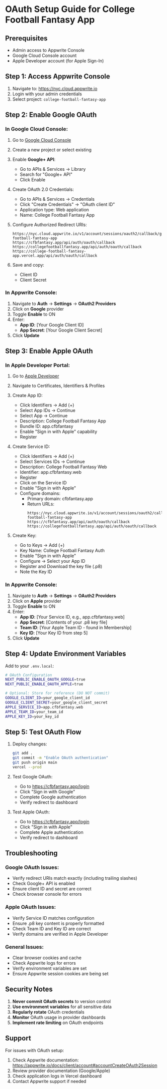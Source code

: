 # OAuth Setup Guide for College Football Fantasy App

## Prerequisites
- Admin access to Appwrite Console
- Google Cloud Console account
- Apple Developer account (for Apple Sign-In)

## Step 1: Access Appwrite Console

1. Navigate to: https://nyc.cloud.appwrite.io
2. Login with your admin credentials
3. Select project: `college-football-fantasy-app`

## Step 2: Enable Google OAuth

### In Google Cloud Console:

1. Go to [Google Cloud Console](https://console.cloud.google.com/)
2. Create a new project or select existing
3. Enable **Google+ API**:
   - Go to APIs & Services → Library
   - Search for "Google+ API"
   - Click Enable

4. Create OAuth 2.0 Credentials:
   - Go to APIs & Services → Credentials
   - Click "Create Credentials" → "OAuth client ID"
   - Application type: Web application
   - Name: College Football Fantasy App

5. Configure Authorized Redirect URIs:
   ```
   https://nyc.cloud.appwrite.io/v1/account/sessions/oauth2/callback/google/college-football-fantasy-app
   https://cfbfantasy.app/api/auth/oauth/callback
   https://collegefootballfantasy.app/api/auth/oauth/callback
   https://college-football-fantasy-app.vercel.app/api/auth/oauth/callback
   ```

6. Save and copy:
   - Client ID
   - Client Secret

### In Appwrite Console:

1. Navigate to **Auth** → **Settings** → **OAuth2 Providers**
2. Click on **Google** provider
3. Toggle **Enable** to ON
4. Enter:
   - **App ID**: [Your Google Client ID]
   - **App Secret**: [Your Google Client Secret]
5. Click **Update**

## Step 3: Enable Apple OAuth

### In Apple Developer Portal:

1. Go to [Apple Developer](https://developer.apple.com/)
2. Navigate to Certificates, Identifiers & Profiles

3. Create App ID:
   - Click Identifiers → Add (+)
   - Select App IDs → Continue
   - Select App → Continue
   - Description: College Football Fantasy App
   - Bundle ID: app.cfbfantasy
   - Enable "Sign in with Apple" capability
   - Register

4. Create Service ID:
   - Click Identifiers → Add (+)
   - Select Services IDs → Continue
   - Description: College Football Fantasy Web
   - Identifier: app.cfbfantasy.web
   - Register
   - Click on the Service ID
   - Enable "Sign in with Apple"
   - Configure domains:
     - Primary domain: cfbfantasy.app
     - Return URLs:
       ```
       https://nyc.cloud.appwrite.io/v1/account/sessions/oauth2/callback/apple/college-football-fantasy-app
       https://cfbfantasy.app/api/auth/oauth/callback
       https://collegefootballfantasy.app/api/auth/oauth/callback
       ```

5. Create Key:
   - Go to Keys → Add (+)
   - Key Name: College Football Fantasy Auth
   - Enable "Sign in with Apple"
   - Configure → Select your App ID
   - Register and Download the key file (.p8)
   - Note the Key ID

### In Appwrite Console:

1. Navigate to **Auth** → **Settings** → **OAuth2 Providers**
2. Click on **Apple** provider
3. Toggle **Enable** to ON
4. Enter:
   - **App ID**: [Your Service ID, e.g., app.cfbfantasy.web]
   - **App Secret**: [Contents of your .p8 key file]
   - **Team ID**: [Your Apple Team ID - found in Membership]
   - **Key ID**: [Your Key ID from step 5]
5. Click **Update**

## Step 4: Update Environment Variables

Add to your `.env.local`:

```bash
# OAuth Configuration
NEXT_PUBLIC_ENABLE_OAUTH_GOOGLE=true
NEXT_PUBLIC_ENABLE_OAUTH_APPLE=true

# Optional: Store for reference (DO NOT commit)
GOOGLE_CLIENT_ID=your_google_client_id
GOOGLE_CLIENT_SECRET=your_google_client_secret
APPLE_SERVICE_ID=app.cfbfantasy.web
APPLE_TEAM_ID=your_team_id
APPLE_KEY_ID=your_key_id
```

## Step 5: Test OAuth Flow

1. Deploy changes:
   ```bash
   git add .
   git commit -m "Enable OAuth authentication"
   git push origin main
   vercel --prod
   ```

2. Test Google OAuth:
   - Go to https://cfbfantasy.app/login
   - Click "Sign in with Google"
   - Complete Google authentication
   - Verify redirect to dashboard

3. Test Apple OAuth:
   - Go to https://cfbfantasy.app/login
   - Click "Sign in with Apple"
   - Complete Apple authentication
   - Verify redirect to dashboard

## Troubleshooting

### Google OAuth Issues:
- Verify redirect URIs match exactly (including trailing slashes)
- Check Google+ API is enabled
- Ensure client ID and secret are correct
- Check browser console for errors

### Apple OAuth Issues:
- Verify Service ID matches configuration
- Ensure .p8 key content is properly formatted
- Check Team ID and Key ID are correct
- Verify domains are verified in Apple Developer

### General Issues:
- Clear browser cookies and cache
- Check Appwrite logs for errors
- Verify environment variables are set
- Ensure Appwrite session cookies are being set

## Security Notes

1. **Never commit OAuth secrets** to version control
2. **Use environment variables** for all sensitive data
3. **Regularly rotate** OAuth credentials
4. **Monitor** OAuth usage in provider dashboards
5. **Implement rate limiting** on OAuth endpoints

## Support

For issues with OAuth setup:
1. Check Appwrite documentation: https://appwrite.io/docs/client/account#accountCreateOAuth2Session
2. Review provider documentation (Google/Apple)
3. Check application logs in Vercel dashboard
4. Contact Appwrite support if needed
